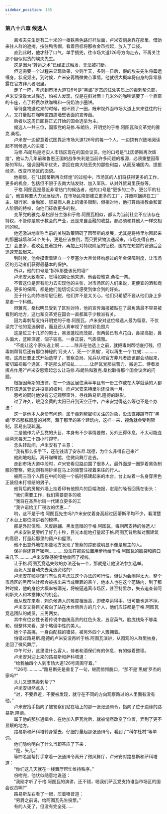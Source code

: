```yaml
---
sidebar_position: 185
---
```

### 第八十六章 候选人  


　　离埃夫先生足有二十米的一根铁黑色路灯杆后面，卢米安侧身靠在那里，借助来往人群的遮掩，按住鸭舌帽，看着目标将那枚金币捡起，放入了口袋。  
　　直到此时，他才舒了口气，单手插兜，往市场大道126号方向走去，不再关注那个疑似假货的埃夫先生。  
　　这是因为“转运之术”已经正式触发，无法被打断。  
　　但这需要一个过程来显现效果，少则半天，多则一日后，假的埃夫先生将霉运缠身，状况频出，到时候，卢米安再稍微做点事情，他就很大概率将自身的异常暴露在官方非凡者眼里。  
　　走了一阵，考虑到市场大道126号是“黑蝎”罗杰的住处实质上的毒刺帮总部，卢米安没敢太过靠近，怕被人发现，仅是在斜对面十几米外的咖啡馆要了一个靠窗的卡座，点了杯费尔默咖啡和一份奶油小圈饼。  
　　等待食物送过来的时候，他环顾了一圈，既审视外面市场大道上来来往往的行人，又打量贴在咖啡馆四周墙壁表面的宣传画。  
　　后者以这周日即将正式开始的国会选举为主。  
　　候选人一共三位，国家党的马修.布朗热，开明党的于格.阿图瓦和变革党的雅克.桑松。  
　　卢米安一边留意着试图靠近市场大道126号的每一个人，一边饶有兴致地阅读起不同候选人的主张：  
　　马修.布朗热是老实人市场区现在的国会议员，他的口号是“让因蒂斯再次辉煌”，他认为几年前和鲁恩王国的战争失利是当前许多问题的根源，必须重整因蒂斯的军队，强调因蒂斯优先，拿回在南大陆丢失的那些利益，从而反哺国内，提振经济，改变市场区的面貌。  
　　他相信，在“让因蒂斯再次辉煌”的过程中，市场区的人们将获得更多的工作，更多的机会，包括但不限于去南大陆发财、加入军队、从对外贸易里获益等。  
　　于格.阿图瓦是最近非常热门的候选者，他的口号是“更多的工作，更公平的社会”，他宣称要大力发展经济，在市场区南部建立更多的工厂，并废除捆绑在工厂主、银行家、金融家、贸易商人身上的诸多限制，但相对地，他打算动摇教会和富人阶层的特权，向他们征收更多的税。  
　　变革党的雅克.桑松部分主张和于格.阿图瓦相似，都认为当前社会不应该存在特权，不管你是属于教会的产业，还是来自金融的收益，都必须和其他人一样交相同的税。  
　　他还激进地宣称当前的关税政策阻碍了因蒂斯的发展，尤其是将特里尔围起来的那圈城墙和54个关卡，更是应该推倒，而只要货物流通起来，市场变得自由，工厂会更多，税收会显著提升，再加上对特权阶层的征税，国库在短暂的窘迫后会迅速充盈起来。  
　　到时候，他会摸索着建立一个罗塞尔大帝曾经构想过的年金保障制度，让市场区的劳动者们获得最基本的保护。  
　　所以，他的口号是“拆掉那些该死的墙!”  
　　卢米安大致看完，觉得如果让他来选，他会投雅克.桑松一票。  
　　不管这位是否有能力去实现他的主张，对市场区的人们来说，更便宜的酒和商品，更多的保障，都是他们能切切实实感受到体会到的好处。  
　　至于什么向特权阶层征税，他们并不是太关心，他们只希望不要从他们身上多拿走一个科佩。  
　　但雅克，桑松明显受到了区别对待，他的宣传海报被贴在了最角落最不容易被看到的地方，这也和变革党在国会一直都属于少数派有关。  
　　因为毒刺帮支持开明党的于格.阿图瓦，卢米安对这位候选人最为留意，不仅读完了他的竞选纲领，而且还认真审视了他的彩色照片  
　　这是位三十几岁的男士，黑发蓬松而茂密，但两鬓已有点花白，鼻梁高挺，鼻头偏大，蓝眸深邃，個子较高，一身正装，气质儒雅。  
　　“不能让这个家伙选上啊…………除非在他选上之前，就把毒刺帮彻底打残，但毒刺帮背后还有那位神秘的‘月夫人’，死一个‘黑蝎’，可以再生一个‘红蝎’…………嗯，这周日要正式开始选举了，警察总局、宪兵队和官方非凡者应该都会动起来，密切监视每个选区，不是那么好捣乱…………让萨瓦党那些苦力、搬运工、侍者发挥点作用?”卢米安思索起怎么让马修.布朗热和雅克.桑松取得那个国会议席的问题。  
　　根据因蒂斯的法律，在一个选区居住满半年且有一份工作或在大学就读的人都有在该选区登记并投票的权利，而卢米安来特里尔还没满一月。  
　　思考的同时他没有忘记观察窗外，寻找路易斯.隆德的踪影。  
　　过了许久，眼见金黄的太阳已升到天空正中，卢米安觉得这么等也不是个办法：  
　　这一是他本人身份有问题，属于毒刺帮密切关注的对象，没法直接蹲守在“黑蝎”罗杰那栋房屋的对面，藏于那里的某个建筑内，这样一来，视角就会受到限制，容易出现疏漏。  
　　二是他作为萨瓦党的头目，本身有不少事情要做，另外还得休息，不太可能连续两天每天二十四小时蹲守。  
　　念头转动间，卢米安有了主意：  
　　“我有那么多手下，还花钱请了安东尼.瑞德，为什么非得自己来?”  
　　他刷地站起，离开咖啡馆，往微风舞厅走去。  
　　走到市场大道中段时，卢米安看见路边围了很多人，最外面是一圈穿着黑色制服的警察，旁边则有两排坐在马上的骑警注视着来往的行人。  
　　被两三百个人围在中间的是一个临时搭建起来的木台，台上站着一名身穿黑色正装但未打领结的男子。  
　　他背后的房屋外墙上挂着印有他照片的巨幅海报，宏亮的嗓音回荡在街头：  
　　“我们需要工作，我们需要更多的收  
　　“我将在圣热尔街一代建立更多的工  
　　“我许诺给工厂税收的优惠….”  
　　哟，这不是于格.阿图瓦先生吗?卢米安仗着身高超过因蒂斯平均不少，看清楚了木台上那位演讲者的模样。  
　　那是外形儒雅、风度翩翩、黑发蓝眼的于格.阿图瓦，毒刺帮支持的候选人!  
　　卢米安驻足旁听了好几十秒，目光本能地打量起于格.阿图瓦背后和对面建筑的高层，打量起那里的窗户和屋顶。  
　　他不出意外地在那些地方发现了警察的踪影或明显不像是屋主的人。  
　　保护得还算严密啊…………没法在那些位置用步枪给于格.阿图瓦的脑袋和胸口来几下…….....卢米安略感惋惜地收回了视线。  
　　让于格.阿图瓦竞选失败的办法还有一个，那就是让他没法参加选举。  
　　而死人是自动失去竞选资格的!  
　　卢米安在咖啡馆时有认真考虑过这个办法的可行性，但认为会闹得太大，整个市场区的黑帮估计都会被拔出来当成替罪的羔羊，他本人也在这个范畴内，到了那种时候，他的身份大概率被曝光，将被逼逃离市场区，甚至特里尔，失去追查普阿利斯夫人和本堂神父的机会。  
　　而从现在来看，刺杀候选人的难度相当高，即使幸运得手，很可能也逃不掉。  
　　卢米安又将目光投向了站在木台侧后方的几个人，他们应该都是于格.阿图瓦竞选团队的成员，三男两女。  
　　其中有位女性长着传说中血统高贵的红色头发，五官英气，脸庞线条不够柔和，但整体来看，是个略偏中性的美人。  
　　她个子高挑，一身白配棕的猎装，被另外四个人簇拥着。  
　　怕错过路易斯.隆德的卢米安没再听于格.阿图瓦演讲，从围观的人群里抽身，走回了微风舞厅。  
　　中午时分，这里没什么客人，侍者和酒保们有的休息，有的做着整理。  
　　卢米安对迎上来的路易斯和萨科塔道：  
　　“给我抽四个人到市场大道126号周围守着。”  
　　“126号…………”路易斯先是重复了一句，继而惊愕脱口，“那不是‘黑蝎’罗杰的家吗?”  
　　头儿又想搞毒刺帮了?  
　　卢米安坦然点头：  
　　“对，不要靠近，不要被发现，就守在不同的方向观察路过的人里面有没有他。”  
　　卢米安抬手指向了被警察们贴在墙上的那一张张通缉令，指向了位于边缘的路易斯.隆德。  
　　属于他的那张通缉令，在他加入萨瓦党后，就被悄然改变了位置，弄到了更不显眼的地方。  
　　路易斯和萨科塔转身望去，仔细打量起那张通缉令，看到了“科尔杜村”等单词。  
　　他们隐约明白了什么当即答应了下来：  
　　“是，头儿。”  
　　等四名黑帮打手拿着一张通缉令离开了微风舞厅，卢米安对路易斯和萨科塔道：  
　　“你们这几天就在一楼舞厅帮忙维持秩序。”  
　　吩咐完，他状似随意地说道：  
　　“我刚才听了于格.阿图瓦的演讲，还不错，嗯我们萨瓦党支持谁当市场区的国会议员啊?”  
　　路易斯左右看了一眼，压着嗓音道：  
　　“男爵之前说，给阿图瓦先生投票。”  
　　有的人死了，但没有完全死……  
